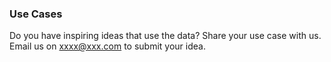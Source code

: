 ### Use Cases

Do you have inspiring ideas that use the data? Share your use case with us. Email us on xxxx@xxx.com to submit your idea.
